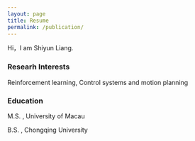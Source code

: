 ```yaml
---
layout: page
title: Resume
permalink: /publication/
---
```


Hi，I am Shiyun Liang.

### Researh Interests

Reinforcement learning, Control systems and motion planning

### Education

M.S. , University of Macau                                                   	     	

B.S. ,	Chongqing University	                                                   

